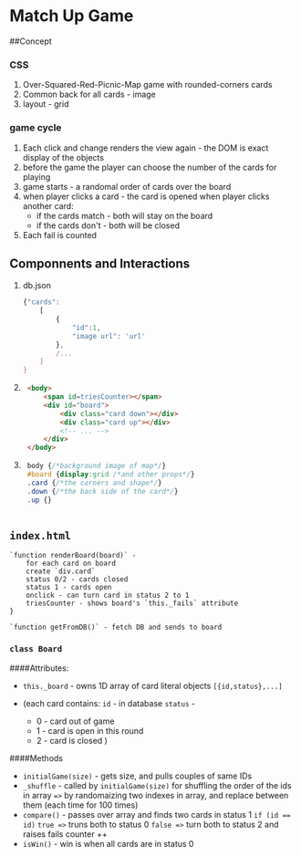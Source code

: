 # Match Up Game
##Concept
### CSS
1. Over-Squared-Red-Picnic-Map game with rounded-corners cards 
1. Common back for all cards - image
1. layout - grid
### game cycle
1. Each click and change renders the view again - the DOM is exact display of the objects
1. before the game the player can choose the number of the cards for playing
1. game starts - a randomal order of cards over the board
1. when player clicks a card - the card is opened
when player clicks another card:
    * if the cards match - both will stay on the board
    * if the cards don't - both will be closed
1. Each fail is counted


## Componnents and Interactions
1. db.json
    ```js
    {"cards":
        [
            {
                "id":1,
                "image url": 'url'
            },
            /...
        ]
    }
    
    ```
1. ```html
    <body>
        <span id=triesCounter></span>
        <div id="board">
            <div class="card down"></div>
            <div class="card up"></div>
            <!-- ... -->
        </div>
    </body>
    ```
1. ```css
    body {/*background image of map*/}
    #board {display:grid /*and other props*/}
    .card {/*the corners and shape*/}
    .down {/*the back side of the card*/}
    .up {}
    
    ```
## `index.html`
    `function renderBoard(board)` - 
        for each card on board
        create `div.card`
        status 0/2 - cards closed
        status 1 - cards open
        onclick - can turn card in status 2 to 1
        triesCounter - shows board's `this._fails` attribute
    }

    `function getFromDB()` - fetch DB and sends to board
    
### `class Board`
####Attributes:
* `this._board` - owns 1D array of card literal objects `[{id,status},...]`

* (each card contains:
`id` - in database
`status` - 
    * 0 - card out of game
    * 1 - card is open in this round
    * 2 - card is closed
)

####Methods
* `initialGame(size)` - gets size, and pulls couples of same IDs
* `_shuffle` - called by `initialGame(size)` for shuffling the order of the ids in array `=>` by randomaizing two indexes in array, and replace between them (each time for 100 times)
* `compare()` - passes over array and finds two cards in status 1 `if (id == id)` `true =>` truns both to status 0 `false =>` turn both to status 2 and raises fails counter ++
* `isWin()` - win is when all cards are in status 0